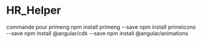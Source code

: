# HR_Helper

commande pour primeng
npm install primeng --save
npm install primeicons --save
npm install @angular/cdk --save
npm install @angular/animations